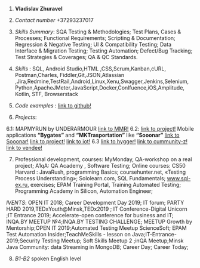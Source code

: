 1. **Vladislav Zhuravel**

2. *Contact number* +37293237017

3. *Skills Summary*: 
SQA Testing & Methodologies; Test Plans, Cases & Processes; Functional Requirements; Scripting & Documentation; Regression & Negative Testing; UI & Compatibility Testing; Data Interface & Migration Testing; Testing Automation; Defect/Bug Tracking; Test Strategies & Coverages; QA & QC Standards.

4. *Skills* :
 SQL, Android Studio,HTML ,CSS,Scrum,Kanban,cURL, Postman,Charles, Fiddler,Git,JSON,Atlassian ,Jira,Redmine,TestRail,Android,Linux,Xenu,Swagger,Jenkins,Selenium, Python,ApacheJMeter,JavaScript,Docker,Conlfuence,iOS,Amplitude, Kotlin, STF, Browserstack

5. *Code examples* : [link to github!](https://github.com/Trezeguet1/14.09-pract-channel/blob/master/addtask.py)

6. *Projects*:

 6.1: MAPMYRUN by UNDERARMOUR [link to MMR!](https://www.mapmyrun.com/my_home/)
 6.2: [link to project!](www.benjerry.co.uk/)
 Mobile applications **“Bygates”** and **“MKTrasportation”** like **“Sooonar”** [link to Sooonar!](https://sooonar.com)
[link to project!](https://hackspace.by/page6014787.html) 
[link to iot!](https://iot.com.by)
6.3 [link to hygger!](https://hygger.io) 
[link to cummunity-z!](https://community-z.com)
[link to vendee!](https://www.vendee.by)

7. Professional development, courses: MyMonday, QA-workshop on a real project; A1qA: QA Academy , Software Testing;
Online courses: CS50 Harvard : JavaRush, programming Basics; coursehunter.net, «Testing Process Understanding»; Sololearn.com, SQL Fundamentals; www.sql-ex.ru, exercises; EPAM Training Portal, Training Automated Testing; Programming Academy in Silicon, Automation Engineer;

*IVENTS*:
 OPEN IT 2018; Career Development Day 2019; IT forum; PARTY HARD 2019,TEDxYouth@Minsk,TEDx2019 ; IT Conference-Digital Unicorn ;IT Entrance 2019; Accelerate-open conference for business and IT; INQA.BY MEETUP №4;INQA.BY TESTING CHALLENGE; MEETUP Growth by Mentorship;OPEN IT 2019;Automated Testing Meetup ScienceSoft; EPAM Test Automation Insider;TeachMeSkills - lesson on Java;IT-Entrance-2019;Security Testing Meetup; Soft Skills Meetup 2 ;inQA Meetup;Minsk Java Community: data Streaming in MongoDB; Career Day; Career Today;

8. *B1-B2* spoken English level
